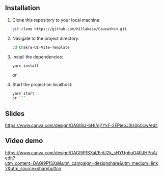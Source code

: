 ## Installation

1. Clone this repository to your local machine:

    ```bash
    git clone https://github.com/Hillakass/Causathon.git
    ```

2. Navigate to the project directory:

    ```bash
    cd Chakra-UI-Vite-Template
    ```

3. Install the dependencies:

    ```bash
    yarn install
    ```
    or
4. Start the project on localhost:

    ```bash
    yarn start
   or ```

## Slides
https://www.canva.com/design/DAGI8iJ-bHI/gj1YkF-2EPieoJ3Is0p0cw/edit
## Video demo
https://www.canva.com/design/DAGI9PfSXaI/EnfJ2k_sHYUghqO4RJHPnA/edit?utm_content=DAGI9PfSXaI&utm_campaign=designshare&utm_medium=link2&utm_source=sharebutton
